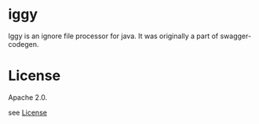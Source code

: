 # iggy

Iggy is an ignore file processor for java. It was originally a part of swagger-codegen.

# License

Apache 2.0.

see [License](./LICENSE)
